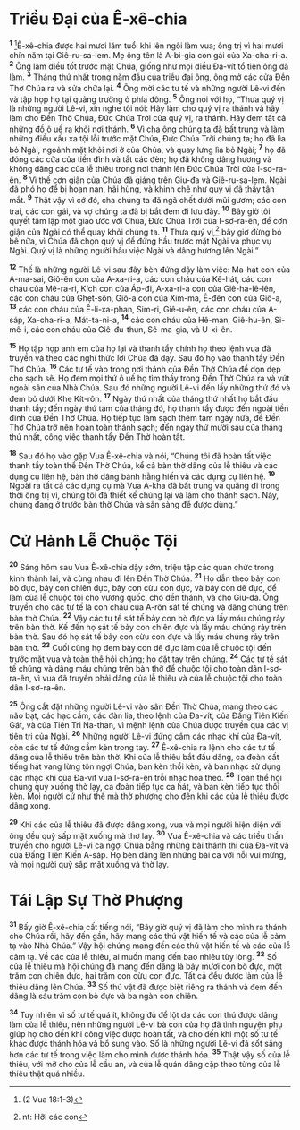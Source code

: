 # Triều Ðại của Ê-xê-chia

<sup><b>1</b></sup> [^1@-49c9273c-e8b4-4997-bbaf-15e635a5de11]Ê-xê-chia được hai mươi lăm tuổi khi lên ngôi làm vua; ông trị vì hai mươi chín năm tại Giê-ru-sa-lem. Mẹ ông tên là A-bi-gia con gái của Xa-cha-ri-a. <sup><b>2</b></sup> Ông làm điều tốt trước mặt Chúa, giống như mọi điều Ða-vít tổ tiên ông đã làm. <sup><b>3</b></sup> Tháng thứ nhất trong năm đầu của triều đại ông, ông mở các cửa Ðền Thờ Chúa ra và sửa chữa lại. <sup><b>4</b></sup> Ông mời các tư tế và những người Lê-vi đến và tập họp họ tại quảng trường ở phía đông. <sup><b>5</b></sup> Ông nói với họ, “Thưa quý vị là những người Lê-vi, xin nghe tôi nói: Hãy làm cho quý vị ra thánh và hãy làm cho Ðền Thờ Chúa, Ðức Chúa Trời của quý vị, ra thánh. Hãy đem tất cả những đồ ô uế ra khỏi nơi thánh. <sup><b>6</b></sup> Vì cha ông chúng ta đã bất trung và làm những điều xấu xa tội lỗi trước mặt Chúa, Ðức Chúa Trời chúng ta; họ đã lìa bỏ Ngài, ngoảnh mặt khỏi nơi ở của Chúa, và quay lưng lìa bỏ Ngài; <sup><b>7</b></sup> họ đã đóng các cửa của tiền đình và tắt các đèn; họ đã không dâng hương và không dâng các của lễ thiêu trong nơi thánh lên Ðức Chúa Trời của I-sơ-ra-ên. <sup><b>8</b></sup> Vì thế cơn giận của Chúa đã giáng trên Giu-đa và Giê-ru-sa-lem. Ngài đã phó họ để bị hoạn nạn, hãi hùng, và khinh chê như quý vị đã thấy tận mắt. <sup><b>9</b></sup> Thật vậy vì cớ đó, cha chúng ta đã ngã chết dưới mũi gươm; các con trai, các con gái, và vợ chúng ta đã bị bắt đem đi lưu đày. <sup><b>10</b></sup> Bây giờ tôi quyết tâm lập một giao ước với Chúa, Ðức Chúa Trời của I-sơ-ra-ên, để cơn giận của Ngài có thể quay khỏi chúng ta. <sup><b>11</b></sup> Thưa quý vị,[^1-49c9273c-e8b4-4997-bbaf-15e635a5de11] bây giờ đừng bỏ bê nữa, vì Chúa đã chọn quý vị để đứng hầu trước mặt Ngài và phục vụ Ngài. Quý vị là những người hầu việc Ngài và dâng hương lên Ngài.”

<sup><b>12</b></sup> Thế là những người Lê-vi sau đây bèn đứng dậy làm việc: Ma-hát con của A-ma-sai, Giô-ên con của A-xa-ri-a, các con cháu của Kê-hát, các con cháu của Mê-ra-ri, Kích con của Áp-đi, A-xa-ri-a con của Giê-ha-lê-lên, các con cháu của Ghẹt-sôn, Giô-a con của Xim-ma, Ê-đên con của Giô-a, <sup><b>13</b></sup> các con cháu của Ê-li-xa-phan, Sim-ri, Giê-u-ên, các con cháu của A-sáp, Xa-cha-ri-a, Mát-ta-ni-a, <sup><b>14</b></sup> các con cháu của Hê-man, Giê-hu-ên, Si-mê-i, các con cháu của Giê-đu-thun, Sê-ma-gia, và U-xi-ên.

<sup><b>15</b></sup> Họ tập họp anh em của họ lại và thanh tẩy chính họ theo lệnh vua đã truyền và theo các nghi thức lời Chúa đã dạy. Sau đó họ vào thanh tẩy Ðền Thờ Chúa. <sup><b>16</b></sup> Các tư tế vào trong nơi thánh của Ðền Thờ Chúa để dọn dẹp cho sạch sẽ. Họ đem mọi thứ ô uế họ tìm thấy trong Ðền Thờ Chúa ra và vứt ngoài sân của Nhà Chúa. Sau đó những người Lê-vi đến lấy những thứ đó và đem bỏ dưới Khe Kít-rôn. <sup><b>17</b></sup> Ngày thứ nhất của tháng thứ nhất họ bắt đầu thanh tẩy; đến ngày thứ tám của tháng đó, họ thanh tẩy được đến ngoài tiền đình của Ðền Thờ Chúa. Họ tiếp tục làm sạch thêm tám ngày nữa, để Ðền Thờ Chúa trở nên hoàn toàn thánh sạch; đến ngày thứ mười sáu của tháng thứ nhất, công việc thanh tẩy Ðền Thờ hoàn tất.

<sup><b>18</b></sup> Sau đó họ vào gặp Vua Ê-xê-chia và nói, “Chúng tôi đã hoàn tất việc thanh tẩy toàn thể Ðền Thờ Chúa, kể cả bàn thờ dâng của lễ thiêu và các dụng cụ liên hệ, bàn thờ dâng bánh hằng hiến và các dụng cụ liên hệ. <sup><b>19</b></sup> Ngoài ra tất cả các dụng cụ mà Vua A-kha đã bất trung và quăng đi trong thời ông trị vì, chúng tôi đã thiết kế chúng lại và làm cho thánh sạch. Này, chúng đang ở trước bàn thờ Chúa và sẵn sàng để được dùng.”

# Cử Hành Lễ Chuộc Tội

<sup><b>20</b></sup> Sáng hôm sau Vua Ê-xê-chia dậy sớm, triệu tập các quan chức trong kinh thành lại, và cùng nhau đi lên Ðền Thờ Chúa. <sup><b>21</b></sup> Họ dẫn theo bảy con bò đực, bảy con chiên đực, bảy con cừu con đực, và bảy con dê đực, để làm của lễ chuộc tội cho vương quốc, cho đền thánh, và cho Giu-đa. Ông truyền cho các tư tế là con cháu của A-rôn sát tế chúng và dâng chúng trên bàn thờ Chúa. <sup><b>22</b></sup> Vậy các tư tế sát tế bảy con bò đực và lấy máu chúng rảy trên bàn thờ. Kế đến họ sát tế bảy con chiên đực và lấy máu chúng rảy trên bàn thờ. Sau đó họ sát tế bảy con cừu con đực và lấy máu chúng rảy trên bàn thờ. <sup><b>23</b></sup> Cuối cùng họ đem bảy con dê đực làm của lễ chuộc tội đến trước mặt vua và toàn thể hội chúng; họ đặt tay trên chúng. <sup><b>24</b></sup> Các tư tế sát tế chúng và dâng máu chúng trên bàn thờ để chuộc tội cho toàn dân I-sơ-ra-ên, vì vua đã truyền phải dâng của lễ thiêu và của lễ chuộc tội cho toàn dân I-sơ-ra-ên.

<sup><b>25</b></sup> Ông cắt đặt những người Lê-vi vào sân Ðền Thờ Chúa, mang theo các não bạt, các hạc cầm, các đàn lia, theo lệnh của Ða-vít, của Ðấng Tiên Kiến Gát, và của Tiên Tri Na-than, vì mệnh lệnh của Chúa được truyền qua các vị tiên tri của Ngài. <sup><b>26</b></sup> Những người Lê-vi đứng cầm các nhạc khí của Ða-vít, còn các tư tế đứng cầm kèn trong tay. <sup><b>27</b></sup> Ê-xê-chia ra lệnh cho các tư tế dâng của lễ thiêu trên bàn thờ. Khi của lễ thiêu bắt đầu dâng, ca đoàn cất tiếng hát vang lừng tôn ngợi Chúa, ban kèn thổi kèn, và ban nhạc sử dụng các nhạc khí của Ða-vít vua I-sơ-ra-ên trỗi nhạc hòa theo. <sup><b>28</b></sup> Toàn thể hội chúng quỳ xuống thờ lạy, ca đoàn tiếp tục ca hát, và ban kèn tiếp tục thổi kèn. Mọi người cứ như thế mà thờ phượng cho đến khi các của lễ thiêu được dâng xong.

<sup><b>29</b></sup> Khi các của lễ thiêu đã được dâng xong, vua và mọi người hiện diện với ông đều quỳ sấp mặt xuống mà thờ lạy. <sup><b>30</b></sup> Vua Ê-xê-chia và các triều thần truyền cho người Lê-vi ca ngợi Chúa bằng những bài thánh thi của Ða-vít và của Ðấng Tiên Kiến A-sáp. Họ bèn dâng lên những bài ca với nỗi vui mừng, và mọi người quỳ sấp mặt xuống và thờ lạy.

# Tái Lập Sự Thờ Phượng

<sup><b>31</b></sup> Bấy giờ Ê-xê-chia cất tiếng nói, “Bây giờ quý vị đã làm cho mình ra thánh cho Chúa rồi, hãy đến gần, hãy mang các thú vật hiến tế và các của lễ cảm tạ vào Nhà Chúa.” Vậy hội chúng mang đến các thú vật hiến tế và các của lễ cảm tạ. Về các của lễ thiêu, ai muốn mang đến bao nhiêu tùy lòng. <sup><b>32</b></sup> Số của lễ thiêu mà hội chúng đã mang đến dâng là bảy mươi con bò đực, một trăm con chiên đực, hai trăm con cừu con đực. Tất cả đều được làm của lễ thiêu dâng lên Chúa. <sup><b>33</b></sup> Số thú vật đã được biệt riêng ra thánh và đem đến dâng là sáu trăm con bò đực và ba ngàn con chiên.

<sup><b>34</b></sup> Tuy nhiên vì số tư tế quá ít, không đủ để lột da các con thú được dâng làm của lễ thiêu, nên những người Lê-vi bà con của họ đã tình nguyện phụ giúp họ cho đến khi công việc được hoàn tất, và cho đến khi một số tư tế khác được thánh hóa và bổ sung vào. Số là những người Lê-vi đã sốt sắng hơn các tư tế trong việc làm cho mình được thánh hóa. <sup><b>35</b></sup> Thật vậy số của lễ thiêu, với mỡ cho của lễ cầu an, và của lễ quán dâng cặp theo từng của lễ thiêu thật quá nhiều.

[^1-49c9273c-e8b4-4997-bbaf-15e635a5de11]: nt: Hỡi các con

[^1@-49c9273c-e8b4-4997-bbaf-15e635a5de11]: (2 Vua 18:1-3)
